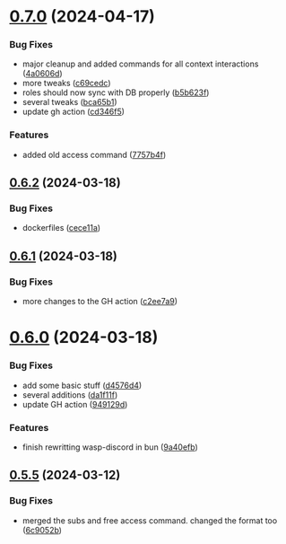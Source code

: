# [0.7.0](https://github.com/Torwent/wasp-discord/compare/v0.6.2...v0.7.0) (2024-04-17)


### Bug Fixes

* major cleanup and added commands for all context interactions ([4a0606d](https://github.com/Torwent/wasp-discord/commit/4a0606d30837488a371df05598459316b29f340f))
* more tweaks ([c69cedc](https://github.com/Torwent/wasp-discord/commit/c69cedca4c422f2151e10e13f21be92602eaf9b8))
* roles should now sync with DB properly ([b5b623f](https://github.com/Torwent/wasp-discord/commit/b5b623f10e174b2d800799b1ebf9d64a6794e3ad))
* several tweaks ([bca65b1](https://github.com/Torwent/wasp-discord/commit/bca65b1dca60cc69e089a06f34b053815e5589f2))
* update gh action ([cd346f5](https://github.com/Torwent/wasp-discord/commit/cd346f5af421e513d75bfddf374edb40465e3196))


### Features

* added old access command ([7757b4f](https://github.com/Torwent/wasp-discord/commit/7757b4ffcc7597e0e9d70d58dbad172f06b87ad1))



## [0.6.2](https://github.com/Torwent/wasp-discord/compare/v0.6.1...v0.6.2) (2024-03-18)


### Bug Fixes

* dockerfiles ([cece11a](https://github.com/Torwent/wasp-discord/commit/cece11afb42b6fe73a43a359bdc426b57c8a9cd6))



## [0.6.1](https://github.com/Torwent/wasp-discord/compare/v0.6.0...v0.6.1) (2024-03-18)


### Bug Fixes

* more changes to the GH action ([c2ee7a9](https://github.com/Torwent/wasp-discord/commit/c2ee7a9b089870ef59570c3f7ebc86582bf8b303))



# [0.6.0](https://github.com/Torwent/wasp-discord/compare/v0.5.5...v0.6.0) (2024-03-18)


### Bug Fixes

* add some basic stuff ([d4576d4](https://github.com/Torwent/wasp-discord/commit/d4576d464a28ef31465a158d9bcacfa43f953639))
* several additions ([da1f11f](https://github.com/Torwent/wasp-discord/commit/da1f11fe02788a7c0fb6c3d71f72c8e19f68a49e))
* update GH action ([949129d](https://github.com/Torwent/wasp-discord/commit/949129d980ffaa72bb85266dfcb361b6ed880749))


### Features

* finish rewritting wasp-discord in bun ([9a40efb](https://github.com/Torwent/wasp-discord/commit/9a40efb9301619adfee3bf0923b2dea96d135938))



## [0.5.5](https://github.com/Torwent/wasp-discord/compare/v0.5.4...v0.5.5) (2024-03-12)


### Bug Fixes

* merged the subs and free access command. changed the format too ([6c9052b](https://github.com/Torwent/wasp-discord/commit/6c9052bc7ea6833b9e7fd56a775f0eca1af66cb9))



